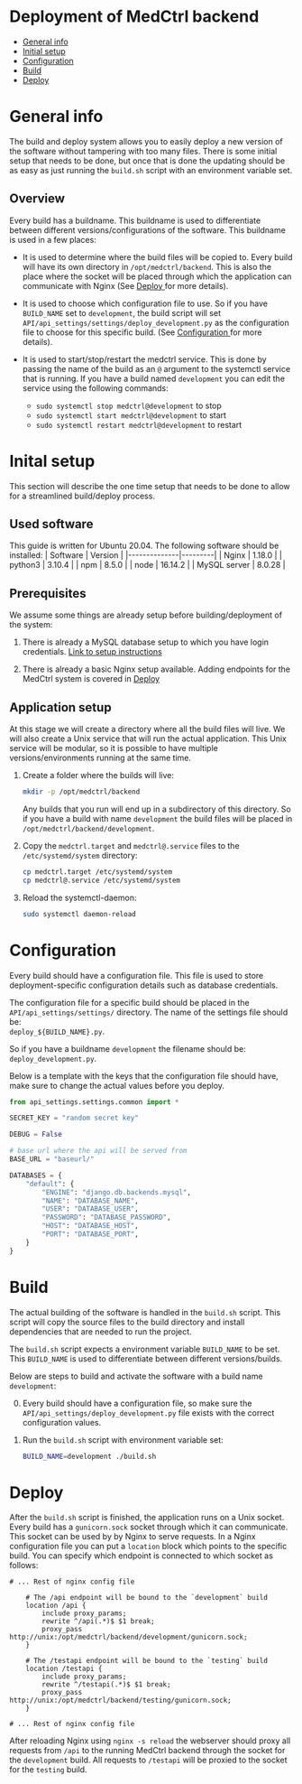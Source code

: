 # Deployment of MedCtrl backend

* [ General info ](#general)
* [ Initial setup ](#initSetup)
* [ Configuration ](#configuration)
* [ Build ](#build)
* [ Deploy ](#deploy)

<a name="general"></a>
# General info

The build and deploy system allows you to easily deploy a new version of the software without tampering with too many files.
There is some initial setup that needs to be done, but once that is done the updating should be as easy as just running the `build.sh` script with an environment variable set.

## Overview

Every build has a buildname. This buildname is used to differentiate between different versions/configurations of the software. This buildname is used in a few places:


* It is used to determine where the build files will be copied to. Every build will have its own directory in `/opt/medctrl/backend`. This is also the place where the socket will be placed through which the application can communicate with Nginx (See [ Deploy ](#deploy) for more details).

* It is used to choose which configuration file to use. So if you have `BUILD_NAME` set to `development`, the build script will set `API/api_settings/settings/deploy_development.py` as the configuration file to choose for this specific build. (See [ Configuration ](#configuration) for more details).

* It is used to start/stop/restart the medctrl service. This is done by passing the name of the build as an `@` argument to the systemctl service that is running. If you have a build named `development` you can edit the service using the following commands:
    * `sudo systemctl stop medctrl@development` to stop
    * `sudo systemctl start medctrl@development` to start
    * `sudo systemctl restart medctrl@development` to restart


<a name="initSetup"></a>
# Inital setup

This section will describe the one time setup that needs to be done to allow for a streamlined build/deploy process.

## Used software

This guide is written for Ubuntu 20.04. The following software should be installed:
| Software     | Version |
|--------------|---------|
| Nginx        | 1.18.0  |
| python3      | 3.10.4  |
| npm          | 8.5.0   |
| node         | 16.14.2 |
| MySQL server | 8.0.28  |

## Prerequisites
We assume some things are already setup before building/deployment of the system:
1. There is already a MySQL database setup to which you have login credentials. [ Link to setup instructions ](https://www.digitalocean.com/community/tutorials/how-to-install-mysql-on-ubuntu-20-04)

2. There is already a basic Nginx setup available. Adding endpoints for the MedCtrl system is covered in [ Deploy ](#deploy)

## Application setup

At this stage we will create a directory where all the build files will live. We will also create a Unix service that will run the actual application. This Unix service will be modular, so it is possible to have multiple versions/environments running at the same time.


1. Create a folder where the builds will live:
    ```bash
    mkdir -p /opt/medctrl/backend
    ```
    Any builds that you run will end up in a subdirectory of this directory. So if you have a build with name `development` the build files will be placed in `/opt/medctrl/backend/development`.

2. Copy the `medctrl.target` and `medctrl@.service` files to the `/etc/systemd/system` directory:
    ```bash
    cp medctrl.target /etc/systemd/system
    cp medctrl@.service /etc/systemd/system
    ```

3. Reload the systemctl-daemon:
    ```bash
    sudo systemctl daemon-reload
    ```

<a name="configuration"></a>
# Configuration

Every build should have a configuration file. This file is used to store deployment-specific configuration details such as database credentials.

The configuration file for a specific build should be placed in the `API/api_settings/settings/` directory. The name of the settings file should be: \
`deploy_${BUILD_NAME}.py`.

So if you have a buildname `development` the filename should be: \
`deploy_development.py`.

Below is a template with the keys that the configuration file should have, make sure to change the actual values before you deploy.
```py
from api_settings.settings.common import *

SECRET_KEY = "random secret key"

DEBUG = False

# base url where the api will be served from
BASE_URL = "baseurl/"

DATABASES = {
    "default": {
        "ENGINE": "django.db.backends.mysql",
        "NAME": "DATABASE_NAME",
        "USER": "DATABASE_USER",
        "PASSWORD": "DATABASE_PASSWORD",
        "HOST": "DATABASE_HOST",
        "PORT": "DATABASE_PORT",
    }
}
```

<a name="build"></a>
# Build

The actual building of the software is handled in the `build.sh` script. This script will copy the source files to the build directory and install dependencies that are needed to run the project.

The `build.sh` script expects a environment variable `BUILD_NAME` to be set. This `BUILD_NAME` is used to differentiate between different versions/builds.

Below are steps to build and activate the software with a build name `development`:

0. Every build should have a configuration file, so make sure the `API/api_settings/deploy_development.py` file exists with the correct configuration values.

1. Run the `build.sh` script with environment variable set:
    ```bash
    BUILD_NAME=development ./build.sh
    ```

<a name="deploy"></a>
# Deploy

After the `build.sh` script is finished, the application runs on a Unix socket. Every build has a `gunicorn.sock` socket through which it can communicate. This socket can be used by by Nginx to serve requests. In a Nginx configuration file you can put a `location` block which points to the specific build. You can specify which endpoint is connected to which socket as follows:
```nginx
# ... Rest of nginx config file

    # The /api endpoint will be bound to the `development` build
    location /api {
        include proxy_params;
        rewrite ^/api(.*)$ $1 break;
        proxy_pass http://unix:/opt/medctrl/backend/development/gunicorn.sock;
    }

    # The /testapi endpoint will be bound to the `testing` build
    location /testapi {
        include proxy_params;
        rewrite ^/testapi(.*)$ $1 break;
        proxy_pass http://unix:/opt/medctrl/backend/testing/gunicorn.sock;
    }

# ... Rest of nginx config file
```

After reloading Nginx using `nginx -s reload` the webserver should proxy all requests from `/api` to the running MedCtrl backend through the socket for the `development` build. All requests to `/testapi` will be proxied to the socket for the `testing` build.